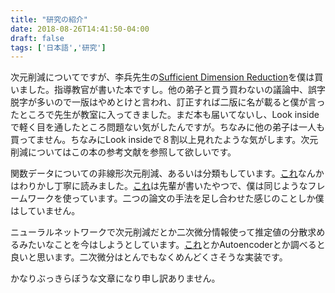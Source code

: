 ```yaml
---
title: "研究の紹介"
date: 2018-08-26T14:41:50-04:00
draft: false
tags: ['日本語','研究']
---
```


次元削減についてですが、李兵先生の[Sufficient Dimension Reduction](https://www.amazon.com/Sufficient-Dimension-Reduction-Applications-Probability/dp/1498704476/ref=sr_1_1?ie=UTF8&qid=1534993598&sr=8-1&keywords=bing+li)を僕は買いました。指導教官が書いた本ですし。他の弟子と買う買わないの議論中、誤字脱字が多いので一版はやめとけと言われ、訂正すれば二版に名が載ると僕が言ったところで先生が教室に入ってきました。まだ本も届いてないし、Look insideで軽く目を通したところ問題ない気がしたんですが。ちなみに他の弟子は一人も買ってません。ちなみにLook insideで８割以上見れたような気がします。次元削減についてはこの本の参考文献を参照して欲しいです。

関数データについての非線形次元削減、あるいは分類もしています。[これ](https://arxiv.org/pdf/0705.0209.pdf)なんかはわりかし丁寧に読みました。[これ](https://projecteuclid.org/euclid.aos/1497319688)は先輩が書いたやつで、僕は同じようなフレームワークを使っています。二つの論文の手法を足し合わせた感じのことしか僕はしていません。

ニューラルネットワークで次元削減だとか二次微分情報使って推定値の分散求めるみたいなことを今はしようとしています。[これ](http://www.stat.purdue.edu/~yuzhu/stat598m3/Papers/AdaptiveEstimation.pdf)とかAutoencoderとか調べると良いと思います。二次微分はとんでもなくめんどくさそうな実装です。

かなりぶっきらぼうな文章になり申し訳ありません。
